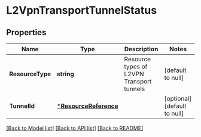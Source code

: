 # L2VpnTransportTunnelStatus

## Properties
Name | Type | Description | Notes
------------ | ------------- | ------------- | -------------
**ResourceType** | **string** | Resource types of L2VPN Transport tunnels | [default to null]
**TunnelId** | [***ResourceReference**](ResourceReference.md) |  | [optional] [default to null]

[[Back to Model list]](../README.md#documentation-for-models) [[Back to API list]](../README.md#documentation-for-api-endpoints) [[Back to README]](../README.md)

